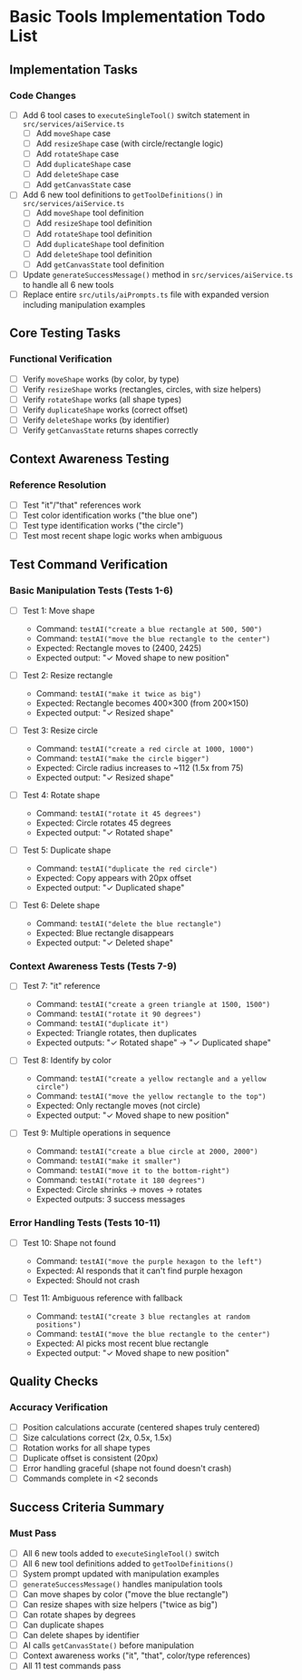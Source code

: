 # Basic Tools Implementation Todo List

## Implementation Tasks

### Code Changes
- [ ] Add 6 tool cases to `executeSingleTool()` switch statement in `src/services/aiService.ts`
  - [ ] Add `moveShape` case
  - [ ] Add `resizeShape` case (with circle/rectangle logic)
  - [ ] Add `rotateShape` case
  - [ ] Add `duplicateShape` case
  - [ ] Add `deleteShape` case
  - [ ] Add `getCanvasState` case
- [ ] Add 6 new tool definitions to `getToolDefinitions()` in `src/services/aiService.ts`
  - [ ] Add `moveShape` tool definition
  - [ ] Add `resizeShape` tool definition
  - [ ] Add `rotateShape` tool definition
  - [ ] Add `duplicateShape` tool definition
  - [ ] Add `deleteShape` tool definition
  - [ ] Add `getCanvasState` tool definition
- [ ] Update `generateSuccessMessage()` method in `src/services/aiService.ts` to handle all 6 new tools
- [ ] Replace entire `src/utils/aiPrompts.ts` file with expanded version including manipulation examples

## Core Testing Tasks

### Functional Verification
- [ ] Verify `moveShape` works (by color, by type)
- [ ] Verify `resizeShape` works (rectangles, circles, with size helpers)
- [ ] Verify `rotateShape` works (all shape types)
- [ ] Verify `duplicateShape` works (correct offset)
- [ ] Verify `deleteShape` works (by identifier)
- [ ] Verify `getCanvasState` returns shapes correctly

## Context Awareness Testing

### Reference Resolution
- [ ] Test "it"/"that" references work
- [ ] Test color identification works ("the blue one")
- [ ] Test type identification works ("the circle")
- [ ] Test most recent shape logic works when ambiguous

## Test Command Verification

### Basic Manipulation Tests (Tests 1-6)
- [ ] Test 1: Move shape
  - Command: `testAI("create a blue rectangle at 500, 500")`
  - Command: `testAI("move the blue rectangle to the center")`
  - Expected: Rectangle moves to (2400, 2425)
  - Expected output: "✓ Moved shape to new position"

- [ ] Test 2: Resize rectangle
  - Command: `testAI("make it twice as big")`
  - Expected: Rectangle becomes 400×300 (from 200×150)
  - Expected output: "✓ Resized shape"

- [ ] Test 3: Resize circle
  - Command: `testAI("create a red circle at 1000, 1000")`
  - Command: `testAI("make the circle bigger")`
  - Expected: Circle radius increases to ~112 (1.5x from 75)
  - Expected output: "✓ Resized shape"

- [ ] Test 4: Rotate shape
  - Command: `testAI("rotate it 45 degrees")`
  - Expected: Circle rotates 45 degrees
  - Expected output: "✓ Rotated shape"

- [ ] Test 5: Duplicate shape
  - Command: `testAI("duplicate the red circle")`
  - Expected: Copy appears with 20px offset
  - Expected output: "✓ Duplicated shape"

- [ ] Test 6: Delete shape
  - Command: `testAI("delete the blue rectangle")`
  - Expected: Blue rectangle disappears
  - Expected output: "✓ Deleted shape"

### Context Awareness Tests (Tests 7-9)
- [ ] Test 7: "it" reference
  - Command: `testAI("create a green triangle at 1500, 1500")`
  - Command: `testAI("rotate it 90 degrees")`
  - Command: `testAI("duplicate it")`
  - Expected: Triangle rotates, then duplicates
  - Expected outputs: "✓ Rotated shape" → "✓ Duplicated shape"

- [ ] Test 8: Identify by color
  - Command: `testAI("create a yellow rectangle and a yellow circle")`
  - Command: `testAI("move the yellow rectangle to the top")`
  - Expected: Only rectangle moves (not circle)
  - Expected output: "✓ Moved shape to new position"

- [ ] Test 9: Multiple operations in sequence
  - Command: `testAI("create a blue circle at 2000, 2000")`
  - Command: `testAI("make it smaller")`
  - Command: `testAI("move it to the bottom-right")`
  - Command: `testAI("rotate it 180 degrees")`
  - Expected: Circle shrinks → moves → rotates
  - Expected outputs: 3 success messages

### Error Handling Tests (Tests 10-11)
- [ ] Test 10: Shape not found
  - Command: `testAI("move the purple hexagon to the left")`
  - Expected: AI responds that it can't find purple hexagon
  - Expected: Should not crash

- [ ] Test 11: Ambiguous reference with fallback
  - Command: `testAI("create 3 blue rectangles at random positions")`
  - Command: `testAI("move the blue rectangle to the center")`
  - Expected: AI picks most recent blue rectangle
  - Expected output: "✓ Moved shape to new position"

## Quality Checks

### Accuracy Verification
- [ ] Position calculations accurate (centered shapes truly centered)
- [ ] Size calculations correct (2x, 0.5x, 1.5x)
- [ ] Rotation works for all shape types
- [ ] Duplicate offset is consistent (20px)
- [ ] Error handling graceful (shape not found doesn't crash)
- [ ] Commands complete in <2 seconds

## Success Criteria Summary

### Must Pass
- [ ] All 6 new tools added to `executeSingleTool()` switch
- [ ] All 6 new tool definitions added to `getToolDefinitions()`
- [ ] System prompt updated with manipulation examples
- [ ] `generateSuccessMessage()` handles manipulation tools
- [ ] Can move shapes by color ("move the blue rectangle")
- [ ] Can resize shapes with size helpers ("twice as big")
- [ ] Can rotate shapes by degrees
- [ ] Can duplicate shapes
- [ ] Can delete shapes by identifier
- [ ] AI calls `getCanvasState()` before manipulation
- [ ] Context awareness works ("it", "that", color/type references)
- [ ] All 11 test commands pass
